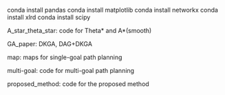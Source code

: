 conda install pandas
conda install matplotlib
conda install networkx
conda install xlrd
conda install scipy

A_star_theta_star: code for Theta* and A*(smooth)

GA_paper: DKGA, DAG+DKGA

map: maps for single-goal path planning

multi-goal: code for multi-goal path planning

proposed_method: code for the proposed method
